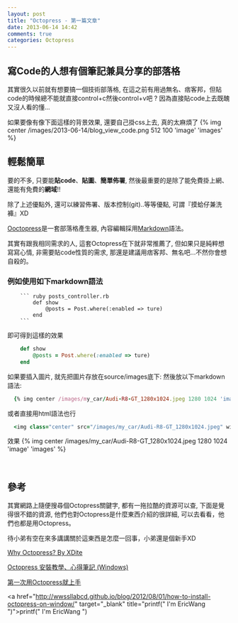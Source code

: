 ```yaml
---
layout: post
title: "Octopress - 第一篇文章"
date: 2013-06-14 14:42
comments: true
categories: Octopress
---
```


## 寫Code的人想有個筆記兼具分享的部落格

其實很久以前就有想要搞一個技術部落格, 在這之前有用過無名、痞客邦，但貼code的時候總不能就直接control+c然後control+v吧 ? 因為直接貼code上去既醜又沒人看的懂...<!--more-->

如果要像有像下面這樣的背景效果, 還要自己掛css上去, 真的太麻煩了
{% img center /images/2013-06-14/blog_view_code.png 512 100 'image' 'images' %}
<br />


## 輕鬆簡單

要的不多, 只要能**貼code**、**貼圖**、**簡單佈署**, 然後最重要的是除了能免費掛上網、還能有免費的**網域**!!

除了上述優點外, 還可以練習佈署、版本控制(git)..等等優點, 可謂『摸蛤仔兼洗褲』XD

<a href="http://octopress.org/" title="Ooctopress">Ooctopress</a>是一套部落格產生器, 內容編輯採用<a href="http://markdown.tw/" title="markdown">Markdown</a>語法。

其實有跟我相同需求的人, 這套Octopress在下就非常推薦了, 但如果只是純粹想寫寫心情, 非需要貼code性質的需求, 那還是建議用痞客邦、無名吧...不然你會想自殺的。
<br />


### 例如使用如下markdown語法
```
	``` ruby posts_controller.rb
		def show
			@posts = Post.where(:enabled => ture)
		end
	```
```

即可得到這樣的效果
``` ruby posts_controller.rb
	def show
		@posts = Post.where(:enabled => ture)
	end
```

如果要插入圖片, 就先把圖片存放在source/images底下:
然後放以下markdown語法:
``` ruby
  {% img center /images/my_car/Audi-R8-GT_1280x1024.jpeg 1280 1024 'image' 'images' %}
```
或者直接用html語法也行
``` ruby
  <img class="center" src="/images/my_car/Audi-R8-GT_1280x1024.jpeg" width="1280" height="1024" title="image" alt="images">
```

效果
{% img center /images/my_car/Audi-R8-GT_1280x1024.jpeg 1280 1024 'image' 'images' %}


<br />


## 參考

其實網路上隨便搜尋個Octopress關鍵字, 都有一拖拉酷的資源可以查, 下面是覺得很不錯的資源, 他們也對Octopress是什麼東西介紹的很詳細, 可以去看看，他們也都是用Octopress。

待小弟有空在來多講講關於這東西是怎麼一回事，小弟還是個新手XD

<a href="http://blog.xdite.net/posts/2011/10/07/what-is-octopress/" title="xidte" target="_blank">Why Octopress? By XDite</a>

<a href="http://wwssllabcd.github.io/blog/2012/08/01/how-to-install-octopress-on-window/" target="_blank">Octopress 安裝教學、心得筆記 (Windows)</a>

<a href="http://garylai1990.github.io/blog/2012/12/18/di-ci-yong-octopressjiu-shang-shou/" target="_blank">第一次用Octopress就上手</a>

<a href="http://wwssllabcd.github.io/blog/2012/08/01/how-to-install-octopress-on-window/" target="_blank" title="printf(" I'm EricWang ")">printf(" I'm EricWang ")</a>
